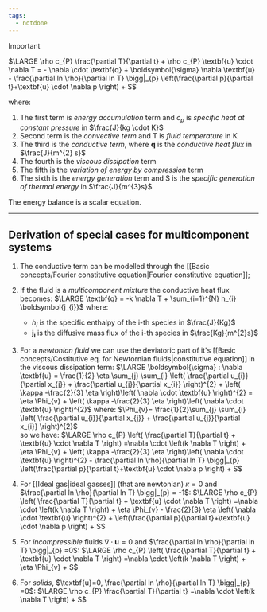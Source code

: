 ```yaml
---
tags:
  - notdone
---
```

>[!important]
>$\LARGE \rho c_{P} \frac{\partial T}{\partial t} + \rho c_{P} \textbf{u} \cdot \nabla T = - \nabla \cdot \textbf{q} + \boldsymbol{\sigma} \nabla \textbf{u} - \frac{\partial ln \rho}{\partial ln T} \bigg|_{p} \left(\frac{\partial p}{\partial t}+\textbf{u} \cdot \nabla p \right) + S$

where:
1. The first term is *energy accumulation* term and $c_{p}$ is *specific heat at constant pressure* in $\frac{J}{kg \cdot K}$
2. Second term is the *convective term* and T is *fluid temperature* in K
3. The third is the *conductive term*, where $\textbf{q}$ is the *conductive heat flux* in $\frac{J}{m^{2} s}$
4. The fourth is the *viscous dissipation* term 
5. The fifth is the *variation of energy by compression* term
6. The sixth is the *energy generation* term and S is the *specific generation of thermal energy* in $\frac{J}{m^{3}s}$

The energy balance is a scalar equation. 

---
## Derivation of special cases for multicomponent systems

1. The conductive term can be modelled through the [[Basic concepts/Fourier constitutive equation|Fourier constitutive equation]]; 
2. If the fluid is a *multicomponent mixture* the conductive heat flux becomes:  $\LARGE \textbf{q} = -k \nabla T + \sum_{i=1}^{N} h_{i} \boldsymbol{j_{i}}$  where: 
	-  $h_{i}$ is the specific enthalpy of the i-th species in $\frac{J}{Kg}$ 
	-  $\boldsymbol{j_{i}}$ is the diffusive mass flux of the i-th species in $\frac{Kg}{m^{2}s}$ 
3. For a *newtonian fluid* we can use the deviatoric part of it's [[Basic concepts/Costitutive eq. for Newtornian fluids|constitutive equation]] in the viscous dissipation term:
	$\LARGE \boldsymbol{\sigma} : \nabla \textbf{u} = \frac{1}{2} \eta \sum_{j} \sum_{i} \left( \frac{\partial u_{i}}{\partial x_{j}} + \frac{\partial u_{j}}{\partial x_{i}} \right)^{2} + \left(  \kappa -\frac{2}{3} \eta  \right)\left( \nabla \cdot \textbf{u} \right)^{2} = \eta \Phi_{v} + \left(  \kappa -\frac{2}{3} \eta  \right)\left( \nabla \cdot \textbf{u} \right)^{2}$
	where:
	$\Phi_{v}= \frac{1}{2}\sum_{j} \sum_{i} \left( \frac{\partial u_{i}}{\partial x_{j}} + \frac{\partial u_{j}}{\partial x_{i}} \right)^{2}$  	
	so we have:
	$\LARGE \rho c_{P} \left(  \frac{\partial T}{\partial t} +  \textbf{u} \cdot \nabla T \right) =\nabla \cdot \left(k \nabla T \right) + \eta \Phi_{v} + \left(  \kappa -\frac{2}{3} \eta  \right)\left( \nabla \cdot \textbf{u} \right)^{2} - \frac{\partial ln \rho}{\partial ln T} \bigg|_{p} \left(\frac{\partial p}{\partial t}+\textbf{u} \cdot \nabla p \right) + S$
4. For [[Ideal gas|ideal gasses]] (that are newtonian) $\kappa = 0$ and $\frac{\partial ln \rho}{\partial ln T} \bigg|_{p} = -1$:
	$\LARGE \rho c_{P} \left(  \frac{\partial T}{\partial t} +  \textbf{u} \cdot \nabla T \right) =\nabla \cdot \left(k \nabla T \right) + \eta \Phi_{v} - \frac{2}{3} \eta \left( \nabla \cdot \textbf{u} \right)^{2} + \left(\frac{\partial p}{\partial t}+\textbf{u} \cdot \nabla p \right) + S$ 
5.  For *incompressible* fluids $\nabla \cdot \textbf{u} = 0$ and $\frac{\partial ln \rho}{\partial ln T} \bigg|_{p} =0$:
	$\LARGE \rho c_{P} \left(  \frac{\partial T}{\partial t} +  \textbf{u} \cdot \nabla T \right) =\nabla \cdot \left(k \nabla T \right) + \eta \Phi_{v} + S$

6. For *solids*, $\textbf{u}=0, \frac{\partial ln \rho}{\partial ln T} \bigg|_{p} =0$:
	$\LARGE \rho c_{P} \frac{\partial T}{\partial t} =\nabla \cdot \left(k \nabla T \right) + S$ 


